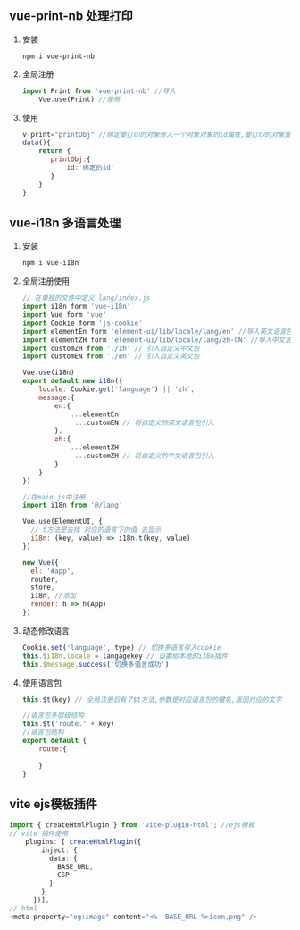 ## vue-print-nb 处理打印

1. 安装

   ```shell
   npm i vue-print-nb
   ```

2. 全局注册

   ```javascript
   import Print from 'vue-print-nb' //导入
       Vue.use(Print) //使用
   ```

3. 使用

   ```javascript
   v-print="printObj" //绑定要打印的对象传入一个对象对象的id属性,要打印的对象要起一个id
   data(){
       return {
          printObj:{
              id:'绑定的id'
          }
       }
   }
   ```

   

## vue-i18n 多语言处理

1. 安装

   ```javascript
   npm i vue-i18n
   ```

2. 全局注册使用

   ```javascript
   // 在单独的文件中定义 lang/index.js
   import i18n form 'vue-i18n'
   import Vue form 'vue'
   import Cookie form 'js-cookie'
   import elementEn form 'element-ui/lib/locale/lang/en' //导入英文语言包
   import elementZH form 'element-ui/lib/locale/lang/zh-CN' //导入中文语言包
   import customZH from './zh' // 引入自定义中文包
   import customEN from './en' // 引入自定义英文包
   
   Vue.use(i18n)
   export default new i18n({
       locale: Cookie.get('language') || 'zh',
       message:{
           en:{
               ...elementEn
                ...customEN // 将自定义的英文语言包引入
           },
           zh:{
               ...elementZH
                ...customZH // 将自定义的中文语言包引入
           }
       }
   })
   
   //在main.js中注册
   import i18n from '@/lang'
   
   Vue.use(ElementUI, {
     // t方法是去找 对应的语言下的值 去显示
     i18n: (key, value) => i18n.t(key, value)
   })
   
   new Vue({
     el: '#app',
     router,
     store,
     i18n, //添加
     render: h => h(App)
   })
   ```

3. 动态修改语言

   ```javascript
   Cookie.set('language', type) // 切换多语言存入cookie
   this.$i18n.locale = langagekey // 设置给本地的i18n插件
   this.$message.success('切换多语言成功')
   ```

4. 使用语言包

   ```javascript
   this.$t(key) // 全局注册后有了$t方法,参数是对应语言包的键名,返回对应的文字
   
   //语言包多层级结构
   this.$t('route.' + key)
   //语言包结构
   export default {
       route:{
           
       }
   }
   ```

   

## vite ejs模板插件

```typescript
import { createHtmlPlugin } from 'vite-plugin-html'; //ejs模板
// vite 插件使用
    plugins: [ createHtmlPlugin({
        inject: {
          data: {
            BASE_URL,
            CSP
          }
        }
      })],
// html
<meta property="og:image" content="<%- BASE_URL %>icon.png" />
```

